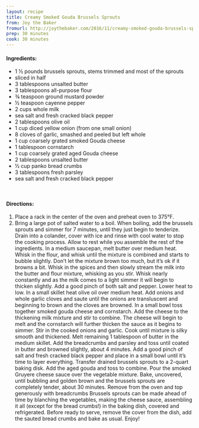 ```yaml
---
layout: recipe
title: Creamy Smoked Gouda Brussels Sprouts
from: Joy the Baker
fromurl: http://joythebaker.com/2016/11/creamy-smoked-gouda-brussels-sprouts/
prep: 30 minutes
cook: 30 minutes
---
```


#### Ingredients:

* 1 ½ pounds brussels sprouts, stems trimmed and most of the sprouts
* sliced in half
* 3 tablespoons unsalted butter
* 3 tablespoons all-purpose flour
* ¾ teaspoon ground mustard powder
* ½ teaspoon cayenne pepper
* 2 cups whole milk
* sea salt and fresh cracked black pepper
* 2 tablespoons olive oil
* 1 cup diced yellow onion (from one small onion)
* 8 cloves of garlic, smashed and peeled but left whole
* 1 cup coarsely grated smoked Gouda cheese
* 1 tablespoon cornstarch
* 1 cup coarsely grated aged Gouda cheese
* 2 tablespoons unsalted butter
* ½ cup panko bread crumbs
* 3 tablespoons fresh parsley
* sea salt and fresh cracked black pepper


<br>

#### Directions:

1. Place a rack in the center of the oven and preheat oven to 375°F.
2. Bring a large pot of salted water to a boil. When boiling, add the
brussels sprouts and simmer for 7 minutes, until they just begin to
tenderize. Drain into a colander, cover with ice and rinse with cool
water to stop the cooking process. Allow to rest while you assemble
the rest of the ingredients.
In a medium saucepan, melt butter over medium heat. Whisk in the
flour, and whisk until the mixture is combined and starts to bubble
slightly. Don’t let the mixture brown too much, but it’s ok if it
browns a bit.
Whisk in the spices and then slowly stream the milk into the butter
and flour mixture, whisking as you stir. Whisk nearly constantly and
as the milk comes to a light simmer it will begin to thicken slightly.
Add a good pinch of both salt and pepper.
Lower heat to low.
In a small skillet heat olive oil over medium heat. Add onions and
whole garlic cloves and saute until the onions are transluscent and
beginning to brown and the cloves are browned.
In a small bowl toss together smoked gouda cheese and cornstarch. Add
the cheese to the thickening milk mixture and stir to combine. The
cheese will begin to melt and the cornstarch will further thicken the
sauce as it begins to simmer.
Stir in the cooked onions and garlic.
Cook until mixture is silky smooth and thickened.
Melt remaining 1 tablespoon of butter in the medium skillet. Add the
breadcrumbs and parsley and toss until coated in butter and browned
slightly, about 4 minutes. Add a good pinch of salt and fresh cracked
black pepper and place in a small bowl until it’s time to layer
everything.
Transfer drained brussels sprouts to a 2-quart baking disk. Add the
aged gouda and toss to combine.
Pour the smoked Gruyere cheese sauce over the vegetable mixture.
Bake, uncovered, until bubbling and golden brown and the brussels
sprouts are completely tender, about 30 minutes. Remove from the oven
and top generously with breadcrumbs
Brussels sprouts can be made ahead of time by blanching the
vegetables, making the cheese sauce, assembling it all (except for the
bread crumbs!) in the baking dish, covered and refrigerated. Before
ready to serve, remove the cover from the dish, add the sauted bread
crumbs and bake as usual. Enjoy!
